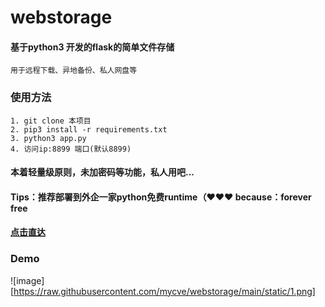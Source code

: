 # webstorage
#### 基于python3 开发的flask的简单文件存储
    用于远程下载、异地备份、私人网盘等

### 使用方法
    1. git clone 本项目
    2. pip3 install -r requirements.txt
    3. python3 app.py
    4. 访问ip:8899 端口(默认8899)

#### 本着轻量级原则，未加密码等功能，私人用吧...

#### Tips：推荐部署到外企一家python免费runtime（♥♥♥ because：forever free
#### [点击直达](https://www.pythonanywhere.com/)

### Demo
![image][https://raw.githubusercontent.com/mycve/webstorage/main/static/1.png]